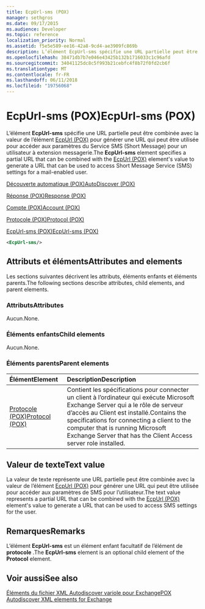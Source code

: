 ```yaml
---
title: EcpUrl-sms (POX)
manager: sethgros
ms.date: 09/17/2015
ms.audience: Developer
ms.topic: reference
localization_priority: Normal
ms.assetid: f5e5e589-ee16-42a8-9cd4-ae3909fc869b
description: L’élément EcpUrl-sms spécifie une URL partielle peut être combinée avec la valeur de l’élément EcpUrl (POX) pour générer une URL qui peut être utilisée pour accéder aux paramètres du Service SMS (Short Message) pour un utilisateur à extension messagerie.
ms.openlocfilehash: 38471db7b7e046e43425b132b1716033c1c96afd
ms.sourcegitcommit: 34041125dc8c5f993b21cebfc4f8b72f0fd2cb6f
ms.translationtype: MT
ms.contentlocale: fr-FR
ms.lasthandoff: 06/11/2018
ms.locfileid: "19756068"
---
```

# <a name="ecpurl-sms-pox"></a><span data-ttu-id="3c589-103">EcpUrl-sms (POX)</span><span class="sxs-lookup"><span data-stu-id="3c589-103">EcpUrl-sms (POX)</span></span>

<span data-ttu-id="3c589-104">L’élément **EcpUrl-sms** spécifie une URL partielle peut être combinée avec la valeur de l’élément [EcpUrl (POX)](ecpurl-pox.md) pour générer une URL qui peut être utilisée pour accéder aux paramètres du Service SMS (Short Message) pour un utilisateur à extension messagerie.</span><span class="sxs-lookup"><span data-stu-id="3c589-104">The **EcpUrl-sms** element specifies a partial URL that can be combined with the [EcpUrl (POX)](ecpurl-pox.md) element's value to generate a URL that can be used to access Short Message Service (SMS) settings for a mail-enabled user.</span></span> 
  
[<span data-ttu-id="3c589-105">Découverte automatique (POX)</span><span class="sxs-lookup"><span data-stu-id="3c589-105">AutoDiscover (POX)</span></span>](autodiscover-pox.md)
  
[<span data-ttu-id="3c589-106">Réponse (POX)</span><span class="sxs-lookup"><span data-stu-id="3c589-106">Response (POX)</span></span>](response-pox.md)
  
[<span data-ttu-id="3c589-107">Compte (POX)</span><span class="sxs-lookup"><span data-stu-id="3c589-107">Account (POX)</span></span>](account-pox.md)
  
[<span data-ttu-id="3c589-108">Protocole (POX)</span><span class="sxs-lookup"><span data-stu-id="3c589-108">Protocol (POX)</span></span>](protocol-pox.md)
  
[<span data-ttu-id="3c589-109">EcpUrl-sms (POX)</span><span class="sxs-lookup"><span data-stu-id="3c589-109">EcpUrl-sms (POX)</span></span>](ecpurl-sms-pox.md)
  
```XML
<EcpUrl-sms/>
```

## <a name="attributes-and-elements"></a><span data-ttu-id="3c589-110">Attributs et éléments</span><span class="sxs-lookup"><span data-stu-id="3c589-110">Attributes and elements</span></span>

<span data-ttu-id="3c589-111">Les sections suivantes décrivent les attributs, éléments enfants et éléments parents.</span><span class="sxs-lookup"><span data-stu-id="3c589-111">The following sections describe attributes, child elements, and parent elements.</span></span>
  
### <a name="attributes"></a><span data-ttu-id="3c589-112">Attributs</span><span class="sxs-lookup"><span data-stu-id="3c589-112">Attributes</span></span>

<span data-ttu-id="3c589-113">Aucun.</span><span class="sxs-lookup"><span data-stu-id="3c589-113">None.</span></span>
  
### <a name="child-elements"></a><span data-ttu-id="3c589-114">Éléments enfants</span><span class="sxs-lookup"><span data-stu-id="3c589-114">Child elements</span></span>

<span data-ttu-id="3c589-115">Aucun.</span><span class="sxs-lookup"><span data-stu-id="3c589-115">None.</span></span>
  
### <a name="parent-elements"></a><span data-ttu-id="3c589-116">Éléments parents</span><span class="sxs-lookup"><span data-stu-id="3c589-116">Parent elements</span></span>

|<span data-ttu-id="3c589-117">**Élément**</span><span class="sxs-lookup"><span data-stu-id="3c589-117">**Element**</span></span>|<span data-ttu-id="3c589-118">**Description**</span><span class="sxs-lookup"><span data-stu-id="3c589-118">**Description**</span></span>|
|:-----|:-----|
|[<span data-ttu-id="3c589-119">Protocole (POX)</span><span class="sxs-lookup"><span data-stu-id="3c589-119">Protocol (POX)</span></span>](protocol-pox.md) <br/> |<span data-ttu-id="3c589-120">Contient les spécifications pour connecter un client à l’ordinateur qui exécute Microsoft Exchange Server qui a le rôle de serveur d’accès au Client est installé.</span><span class="sxs-lookup"><span data-stu-id="3c589-120">Contains the specifications for connecting a client to the computer that is running Microsoft Exchange Server that has the Client Access server role installed.</span></span>  <br/> |
   
## <a name="text-value"></a><span data-ttu-id="3c589-121">Valeur de texte</span><span class="sxs-lookup"><span data-stu-id="3c589-121">Text value</span></span>

<span data-ttu-id="3c589-122">La valeur de texte représente une URL partielle peut être combinée avec la valeur de l’élément [EcpUrl (POX)](ecpurl-pox.md) pour générer une URL qui peut être utilisée pour accéder aux paramètres de SMS pour l’utilisateur.</span><span class="sxs-lookup"><span data-stu-id="3c589-122">The text value represents a partial URL that can be combined with the [EcpUrl (POX)](ecpurl-pox.md) element's value to generate a URL that can be used to access SMS settings for the user.</span></span> 
  
## <a name="remarks"></a><span data-ttu-id="3c589-123">Remarques</span><span class="sxs-lookup"><span data-stu-id="3c589-123">Remarks</span></span>

<span data-ttu-id="3c589-124">L’élément **EcpUrl-sms** est un élément enfant facultatif de l’élément de **protocole** .</span><span class="sxs-lookup"><span data-stu-id="3c589-124">The **EcpUrl-sms** element is an optional child element of the **Protocol** element.</span></span> 
  
## <a name="see-also"></a><span data-ttu-id="3c589-125">Voir aussi</span><span class="sxs-lookup"><span data-stu-id="3c589-125">See also</span></span>



[<span data-ttu-id="3c589-126">Éléments du fichier XML Autodiscover variole pour Exchange</span><span class="sxs-lookup"><span data-stu-id="3c589-126">POX Autodiscover XML elements for Exchange</span></span>](pox-autodiscover-xml-elements-for-exchange.md)

